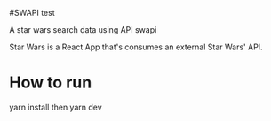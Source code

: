 #SWAPI test

A star wars search data using API swapi

Star Wars is a React App that's consumes an external Star Wars' API.

# How to run

yarn install then yarn dev


